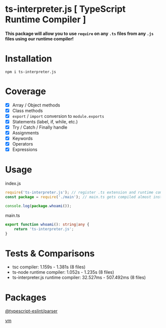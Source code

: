 # ts-interpreter.js [ TypeScript Runtime Compiler ]

#### This package will allow you to use `require` on any `.ts` files from any `.js` files using our runtime compiler!

#
# Installation
```
npm i ts-interpreter.js
```

# Coverage
- [x] Array / Object methods
- [x] Class methods
- [x] `export` / `import` conversion to `module.exports`
- [x] Statements (label, if, while, etc.)
- [x] Try / Catch / Finally handle
- [x] Assignments
- [x] Keywords
- [x] Operators
- [x] Expressions

# Usage
index.js
```js
require('ts-interpreter.js'); // register .ts extension and runtime compiler
const package = require('./main'); // main.ts gets compiled almost instant during runtime

console.log(package.whoami());
```

main.ts
```ts
export function whoami(): string|any {
	return 'ts-interpreter.js';
}
```

# Tests & Comparisons
- tsc compiler: 1.159s - 1.381s (8 files)
- ts-node runtime compiler: 1.052s - 1.235s (8 files)
- ts-interpreter.js runtime compiler: 32.527ms - 507.492ms (8 files)

# Packages
[@typescript-eslint/parser](https://npmjs.com/package/@typescript-eslint/parser)

[vm](https://npmjs.com/package/vm)